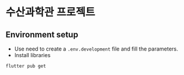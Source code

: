 # 수산과학관 프로젝트

## Environment setup

- Use need to create a `.env.development` file and fill the parameters.
- Install libraries
```
flutter pub get
```


